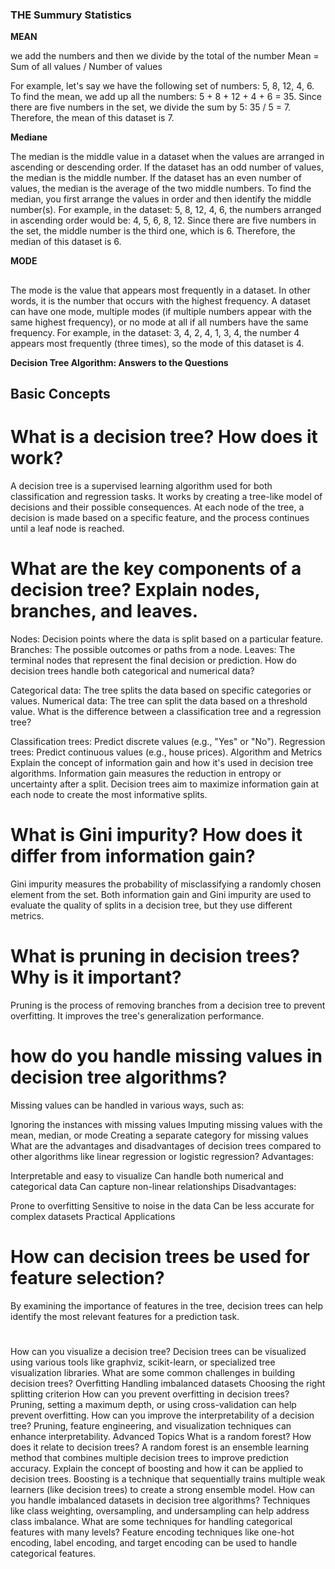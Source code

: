 ### THE Summury Statistics
**MEAN**

we add the numbers and then we divide by the total of the number
Mean = Sum of all values / Number of values

For example, let's say we have the following set of numbers: 5, 8, 12, 4, 6. To find the mean, we add up all the numbers: 5 + 8 + 12 + 4 + 6 = 35. Since there are five numbers in the set, we divide the sum by 5: 35 / 5 = 7. Therefore, the mean of this dataset is 7.


**Mediane**

The median is the middle value in a dataset when the values are arranged in ascending or descending order. If the dataset has an odd number of values, the median is the middle number. If the dataset has an even number of values, the median is the average of the two middle numbers. To find the median, you first arrange the values in order and then identify the middle number(s). For example, in the dataset: 5, 8, 12, 4, 6, the numbers arranged in ascending order would be: 4, 5, 6, 8, 12. Since there are five numbers in the set, the middle number is the third one, which is 6. Therefore, the median of this dataset is 6.

**MODE**
##
The mode is the value that appears most frequently in a dataset. In other words, it is the number that occurs with the highest frequency. A dataset can have one mode, multiple modes (if multiple numbers appear with the same highest frequency), or no mode at all if all numbers have the same frequency. For example, in the dataset: 3, 4, 2, 4, 1, 3, 4, the number 4 appears most frequently (three times), so the mode of this dataset is 4.

**Decision Tree Algorithm: Answers to the Questions**
## Basic Concepts
# What is a decision tree? How does it work?
A decision tree is a supervised learning algorithm used for both classification and regression tasks. It works by creating a tree-like model of decisions and their possible consequences. At each node of the tree, a decision is made based on a specific feature, and the process continues until a leaf node is reached.   

# What are the key components of a decision tree? Explain nodes, branches, and leaves.

Nodes: Decision points where the data is split based on a particular feature.
Branches: The possible outcomes or paths from a node.
Leaves: The terminal nodes that represent the final decision or prediction.
How do decision trees handle both categorical and numerical data?

Categorical data: The tree splits the data based on specific categories or values.
Numerical data: The tree can split the data based on a threshold value.
What is the difference between a classification tree and a regression tree?

Classification trees: Predict discrete values (e.g., "Yes" or "No").
Regression trees: Predict continuous values (e.g., house prices).
Algorithm and Metrics
Explain the concept of information gain and how it's used in decision tree algorithms.
Information gain measures the reduction in entropy or uncertainty after a split. Decision trees aim to maximize information gain at each node to create the most informative splits.

# What is Gini impurity? How does it differ from information gain?
Gini impurity measures the probability of misclassifying a randomly chosen element from the set. Both information gain and Gini impurity are used to evaluate the quality of splits in a decision tree, but they use different metrics.

# What is pruning in decision trees? Why is it important?
Pruning is the process of removing branches from a decision tree to prevent overfitting. It improves the tree's generalization performance.

# how do you handle missing values in decision tree algorithms?
Missing values can be handled in various ways, such as:

Ignoring the instances with missing values
Imputing missing values with the mean, median, or mode
Creating a separate category for missing values
What are the advantages and disadvantages of decision trees compared to other algorithms like linear regression or logistic regression?
Advantages:

Interpretable and easy to visualize
Can handle both numerical and categorical data
Can capture non-linear relationships
Disadvantages:

Prone to overfitting
Sensitive to noise in the data
Can be less accurate for complex datasets
Practical Applications
# How can decision trees be used for feature selection? 
By examining the importance of features in the tree, decision trees can help identify the most relevant features for a prediction task.
# 
How can you visualize a decision tree? Decision trees can be visualized using various tools like graphviz, scikit-learn, or specialized tree visualization libraries.
What are some common challenges in building decision trees?
Overfitting
Handling imbalanced datasets
Choosing the right splitting criterion
How can you prevent overfitting in decision trees? Pruning, setting a maximum depth, or using cross-validation can help prevent overfitting.
How can you improve the interpretability of a decision tree? Pruning, feature engineering, and visualization techniques can enhance interpretability.
Advanced Topics
What is a random forest? How does it relate to decision trees? A random forest is an ensemble learning method that combines multiple decision trees to improve prediction accuracy.
Explain the concept of boosting and how it can be applied to decision trees. Boosting is a technique that sequentially trains multiple weak learners (like decision trees) to create a strong ensemble model.
How can you handle imbalanced datasets in decision tree algorithms? Techniques like class weighting, oversampling, and undersampling can help address class imbalance.
What are some techniques for handling categorical features with many levels? Feature encoding techniques like one-hot encoding, label encoding, and target encoding can be used to handle categorical features.

   
